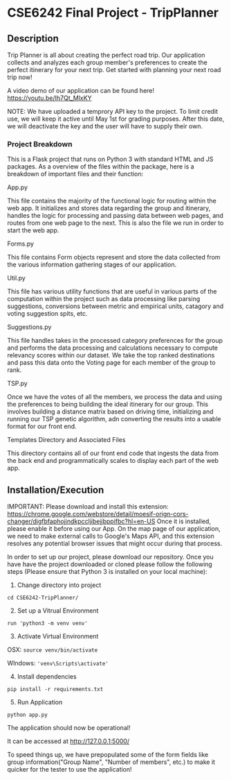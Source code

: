 # CSE6242 Final Project - TripPlanner

## Description

Trip Planner is all about creating the perfect road trip. Our application collects and analyzes each group member's preferences to create the perfect itinerary for your next trip. Get started with planning your next road trip now!

A video demo of our application can be found here! 
https://youtu.be/Ih7Qt_MlxKY

NOTE: We have uploaded a temprory API key to the project. To limit credit use, we will keep it active until May 1st for grading purposes. After this date, we will deactivate the key and the user will have to supply their own. 

### Project Breakdown

This is a Flask project that runs on Python 3 with standard HTML and JS packages. As a overview of the files within the package, here is a breakdown of important files and their function:

App.py

This file contains the majority of the functional logic for routing within the web app. It initializes and stores data 
regarding the group and itinerary, handles the logic for processing and passing data between web pages, and routes from one
web page to the next. This is also the file we run in order to start the web app.

Forms.py

This file contains Form objects represent and store the data collected from the various information gathering stages of our application.

Util.py

This file has various utility functions that are useful in various parts of the computation within the project such as 
data processing like parsing suggestions, conversions between metric and empirical units, catagory and voting suggestion spits, etc.

Suggestions.py

This file handles takes in the processed category preferences for the group and performs the data processing and calculations 
necessary to compute relevancy scores within our dataset. We take the top ranked destinations and pass this data onto the Voting
page for each member of the group to rank.

TSP.py

Once we have the votes of all the members, we process the data and using the preferences to being building the ideal 
itinerary for our group. This involves building a distance matrix based on driving time, initializing and running our TSP genetic
algorithm, adn converting the results into a usable format for our front end. 

Templates Directory and Associated Files

This directory contains all of our front end code that ingests the data from the back end and programmatically scales to 
display each part of the web app.


## Installation/Execution

IMPORTANT: Please download and install this extension:
https://chrome.google.com/webstore/detail/moesif-orign-cors-changer/digfbfaphojjndkpccljibejjbppifbc?hl=en-US
Once it is installed, please enable it before using our App. On the map page of our application, 
we need to make external calls to Google's Maps API, and this extension resolves any potential browser issues that might 
occur during that process.

In order to set up our project, please download our repository. Once you have have the project downloaded or cloned please follow the following steps (Please ensure that Python 3 is installed on your local machine):

1. Change directory into project

`cd CSE6242-TripPlanner/`

2. Set up a Vitrual Environment 

`run 'python3 -m venv venv'`

3. Activate Virtual Environment

OSX: `source venv/bin/activate`

WIndows: `'venv\Scripts\activate'`

4. Install dependencies

`pip install -r requirements.txt`

5. Run Application

`python app.py`

The application should now be operational! 

It can be accessed at http://127.0.0.1:5000/


To speed things up, we have prepopulated some of the form fields like group 
information("Group Name", "Number of members", etc.) to make it quicker for the tester to use the application! 

